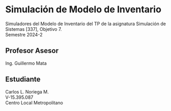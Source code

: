 # Simulación de Modelo de Inventario

Simuladores del Modelo de Inventario del TP de la asignatura Simulación de Sistemas [337], Objetivo 7. \
Semestre 2024-2

## Profesor Asesor

Ing. Guillermo Mata

## Estudiante

Carlos L. Noriega M. \
V-15.395.087 \
Centro Local Metropolitano
